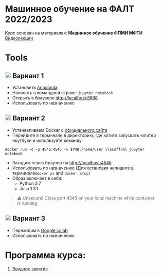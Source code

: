 # Машинное обучение на ФАЛТ 2022/2023

Курс основан на материалах: __Машинное обучение ФПМИ МФТИ__
[Видеолекции](https://www.youtube.com/playlist?list=PL4_hYwCyhAvZyW6qS58x4uElZgAkMVUvj)

# Tools 

## <img src='https://github.com/ml-dafe/ml_mipt_dafe_major/blob/master/src/anaconda.png' height="20px" width="20px" align="top"> Вариант 1
- Установить [Anaconda](https://www.anaconda.com/distribution/)
- Написать в командной строке: `jupyter notebook`
- Открыть в браузере [http://localhost:8888](http://localhost:8888)
- Использовать по назначению

## <img src='https://github.com/ml-dafe/ml_mipt_dafe_major/blob/master/src/docker.png' height="20px" width="20px" align="top"> Вариант 2
- Устанавливаем Docker с [официального сайта](https://www.docker.com/products/docker-desktop)
- Перейдите в терминале в директорию, где хотите запускать юпитер ноутбуки и используйте команду
```
docker run -d -p 4545:4545 -v $PWD:/home/user vlasoff/ml jupyter notebook 
``` 
- Заходим через браузер на [http://localhost:4545](http://localhost:4545)
- Использовать по назначению (Для остановки напишите в терминале`docker ps` and `docker stop`)
- Образ включает в себя:
  - Python 3.7
  - Julia 1.3.1 

> :warning: Unsecure! 
> Close port 4545 on your local machine while container is running  

## <img src='https://github.com/ml-dafe/ml_mipt_dafe_major/blob/master/src/colab.png' height="20px" width="20px" align="top"> Вариант 3
- Переходим в [Google colab](https://colab.research.google.com/notebooks/intro.ipynb#recent=true)
- Использовать по назначению

# Программа курса:

1. [Вводное занятие]()